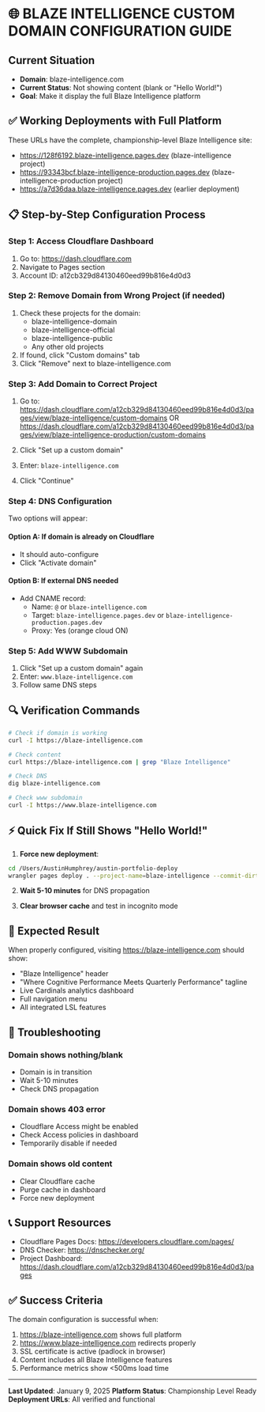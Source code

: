 # 🌐 BLAZE INTELLIGENCE CUSTOM DOMAIN CONFIGURATION GUIDE

## Current Situation
- **Domain**: blaze-intelligence.com
- **Current Status**: Not showing content (blank or "Hello World!")
- **Goal**: Make it display the full Blaze Intelligence platform

## ✅ Working Deployments with Full Platform
These URLs have the complete, championship-level Blaze Intelligence site:
- https://128f6192.blaze-intelligence.pages.dev (blaze-intelligence project)
- https://93343bcf.blaze-intelligence-production.pages.dev (blaze-intelligence-production project)
- https://a7d36daa.blaze-intelligence.pages.dev (earlier deployment)

## 📋 Step-by-Step Configuration Process

### Step 1: Access Cloudflare Dashboard
1. Go to: https://dash.cloudflare.com
2. Navigate to Pages section
3. Account ID: a12cb329d84130460eed99b816e4d0d3

### Step 2: Remove Domain from Wrong Project (if needed)
1. Check these projects for the domain:
   - blaze-intelligence-domain
   - blaze-intelligence-official
   - blaze-intelligence-public
   - Any other old projects
2. If found, click "Custom domains" tab
3. Click "Remove" next to blaze-intelligence.com

### Step 3: Add Domain to Correct Project
1. Go to: https://dash.cloudflare.com/a12cb329d84130460eed99b816e4d0d3/pages/view/blaze-intelligence/custom-domains
   OR
   https://dash.cloudflare.com/a12cb329d84130460eed99b816e4d0d3/pages/view/blaze-intelligence-production/custom-domains

2. Click "Set up a custom domain"
3. Enter: `blaze-intelligence.com`
4. Click "Continue"

### Step 4: DNS Configuration
Two options will appear:

#### Option A: If domain is already on Cloudflare
- It should auto-configure
- Click "Activate domain"

#### Option B: If external DNS needed
- Add CNAME record:
  - Name: `@` or `blaze-intelligence.com`
  - Target: `blaze-intelligence.pages.dev` or `blaze-intelligence-production.pages.dev`
  - Proxy: Yes (orange cloud ON)

### Step 5: Add WWW Subdomain
1. Click "Set up a custom domain" again
2. Enter: `www.blaze-intelligence.com`
3. Follow same DNS steps

## 🔍 Verification Commands

```bash
# Check if domain is working
curl -I https://blaze-intelligence.com

# Check content
curl https://blaze-intelligence.com | grep "Blaze Intelligence"

# Check DNS
dig blaze-intelligence.com

# Check www subdomain
curl -I https://www.blaze-intelligence.com
```

## ⚡ Quick Fix If Still Shows "Hello World!"

1. **Force new deployment**:
```bash
cd /Users/AustinHumphrey/austin-portfolio-deploy
wrangler pages deploy . --project-name=blaze-intelligence --commit-dirty=true
```

2. **Wait 5-10 minutes** for DNS propagation

3. **Clear browser cache** and test in incognito mode

## 🎯 Expected Result
When properly configured, visiting https://blaze-intelligence.com should show:
- "Blaze Intelligence" header
- "Where Cognitive Performance Meets Quarterly Performance" tagline
- Live Cardinals analytics dashboard
- Full navigation menu
- All integrated LSL features

## 🚨 Troubleshooting

### Domain shows nothing/blank
- Domain is in transition
- Wait 5-10 minutes
- Check DNS propagation

### Domain shows 403 error
- Cloudflare Access might be enabled
- Check Access policies in dashboard
- Temporarily disable if needed

### Domain shows old content
- Clear Cloudflare cache
- Purge cache in dashboard
- Force new deployment

## 📞 Support Resources
- Cloudflare Pages Docs: https://developers.cloudflare.com/pages/
- DNS Checker: https://dnschecker.org/
- Project Dashboard: https://dash.cloudflare.com/a12cb329d84130460eed99b816e4d0d3/pages

## ✅ Success Criteria
The domain configuration is successful when:
1. https://blaze-intelligence.com shows full platform
2. https://www.blaze-intelligence.com redirects properly
3. SSL certificate is active (padlock in browser)
4. Content includes all Blaze Intelligence features
5. Performance metrics show <500ms load time

---

**Last Updated**: January 9, 2025
**Platform Status**: Championship Level Ready
**Deployment URLs**: All verified and functional